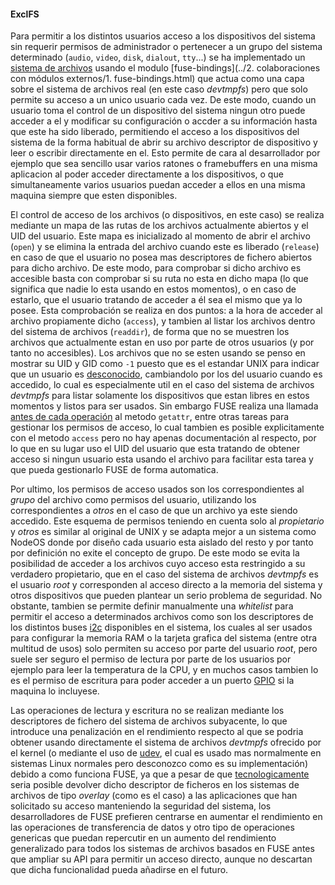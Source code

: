 #### ExclFS

Para permitir a los distintos usuarios acceso a los dispositivos del sistema sin
requerir permisos de administrador o pertenecer a un grupo del sistema
determinado (`audio`, `video`, `disk`, `dialout`, `tty`...) se ha implementado
un [sistema de archivos](https://github.com/NodeOS/ExclFS) usando el modulo
[fuse-bindings](../2. colaboraciones con módulos externos/1. fuse-bindings.html)
que actua como una capa sobre el sistema de archivos real (en este caso
*devtmpfs*) pero que solo permite su acceso a un unico usuario cada vez. De este
modo, cuando un usuario toma el control de un dispositivo del sistema ningun
otro puede acceder a el y modificar su configuración o accder a su información
hasta que este ha sido liberado, permitiendo el acceso a los dispositivos del
sistema de la forma habitual de abrir su archivo descriptor de dispositivo y
leer o escribir directamente en el. Esto permite de cara al desarrollador por
ejemplo que sea sencillo usar varios ratones o framebuffers en una misma
aplicacion al poder acceder directamente a los dispositivos, o que
simultaneamente varios usuarios puedan acceder a ellos en una misma maquina
siempre que esten disponibles.

El control de acceso de los archivos (o dispositivos, en este caso) se realiza
mediante un mapa de las rutas de los archivos actualmente abiertos y el UID del
usuario. Este mapa es inicializado al momento de abrir el archivo (`open`) y se
elimina la entrada del archivo cuando este es liberado (`release`) en caso de
que el usuario no posea mas descriptores de fichero abiertos para dicho archivo.
De este modo, para comprobar si dicho archivo es accesible basta con comprobar
si su ruta no esta en dicho mapa (lo que significa que nadie lo esta usando en
estos momentos), o en caso de estarlo, que el usuario tratando de acceder a él
sea el mismo que ya lo posee. Esta comprobación se realiza en dos puntos: a la
hora de acceder al archivo propiamente dicho (`access`), y tambien al listar los
archivos dentro del sistema de archivos (`readdir`), de forma que no se muestren
los archivos que actualmente estan en uso por parte de otros usuarios (y por
tanto no accesibles). Los archivos que no se esten usando se penso en mostrar su
UID y GID como `-1` puesto que es el estandar UNIX para indicar que un usuario
es [desconocido](http://superuser.com/a/706343/369985), cambiandolo por los del
usuario cuando es accedido, lo cual es especialmente util en el caso del sistema
de archivos *devtmpfs* para listar solamente los dispositivos que estan libres
en estos momentos y listos para ser usados. Sin embargo FUSE realiza una llamada
[antes de cada operación](http://sourceforge.net/p/fuse/wiki/FuseInvariants) al
metodo `getattr`, entre otras tareas para gestionar los permisos de acceso, lo
cual tambien es posible explicitamente con el metodo `access` pero no hay apenas
documentación al respecto, por lo que en su lugar uso el UID del usuario que
esta tratando de obtener acceso si ningun usuario esta usando el archivo para
facilitar esta tarea y que pueda gestionarlo FUSE de forma automatica.

Por ultimo, los permisos de acceso usados son los correspondientes al *grupo*
del archivo como permisos del usuario, utilizando los correspondientes a *otros*
en el caso de que un archivo ya este siendo accedido. Este esquema de permisos
teniendo en cuenta solo al *propietario* y *otros* es similar al original de
UNIX y se adapta mejor a un sistema como NodeOS donde por diseño cada usuario
esta aislado del resto y por tanto por definición no exite el concepto de grupo.
De este modo se evita la posibilidad de acceder a los archivos cuyo acceso esta
restringido a su verdadero propietario, que en el caso del sistema de archivos
*devtmpfs* es el usuario *root* y corresponden al acceso directo a la memoria
del sistema y otros dispositivos que pueden plantear un serio problema de
seguridad. No obstante, tambien se permite definir manualmente una *whitelist*
para permitir el acceso a determinados archivos como son los descriptores de los
distintos buses [i2c](http://www.i2c-bus.org) disponibles en el sistema, los
cuales al ser usados para configurar la memoria RAM o la tarjeta grafica del
sistema (entre otra multitud de usos) solo permiten su acceso por parte del
usuario *root*, pero suele ser seguro el permiso de lectura por parte de los
usuarios por ejemplo para leer la temperatura de la CPU, y en muchos casos
tambien lo es el permiso de escritura para poder acceder a un puerto
[GPIO](https://es.wikipedia.org/wiki/GPIO) si la maquina lo incluyese.

Las operaciones de lectura y escritura no se realizan mediante los descriptores
de fichero del sistema de archivos subyacente, lo que introduce una penalización
en el rendimiento respecto al que se podria obtener usando directamente el
sistema de archivos *devtmpfs* ofrecido por el kernel (o mediante el uso de
[udev](https://www.kernel.org/pub/linux/utils/kernel/hotplug/udev/udev.html), el
cual es usado mas normalmente en sistemas Linux normales pero desconozco como es
su implementación) debido a como funciona FUSE, ya que a pesar de que
[tecnologicamente](http://fuse.996288.n3.nabble.com/Passthrough-file-descriptor-patch-tp8002.html)
seria posible devolver dicho descriptor de ficheros en los sistemas de archivos
de tipo *overlay* (como es el caso) a las aplicaciones que han solicitado su
acceso manteniendo la seguridad del sistema, los desarrolladores de FUSE
prefieren centrarse en aumentar el rendimiento en las operaciones de
transferencia de datos y otro tipo de operaciones genericas que puedan
repercutir en un aumento del rendimiento generalizado para todos los sistemas de
archivos basados en FUSE antes que ampliar su API para permitir un acceso
directo, aunque no descartan que dicha funcionalidad pueda añadirse en el futuro.
